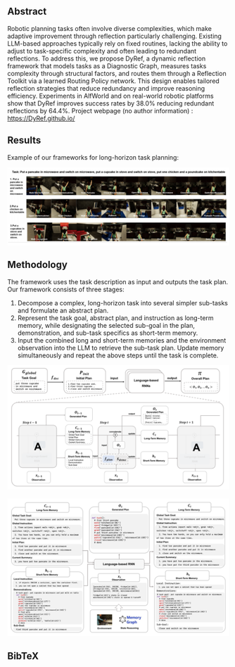 <!-- <h1 align="center"> Faithful LLMs for Long-Horizon Task Planning </h1> -->

<!--
<div align='center'>
  <font size=4 color=black>ICRA 2024</font>
</div>
-->

<!--
[author1](https://www.yuque.com/zhangjiatao-grdyv/rn49ht/lq7xzy4xmxgrpgz9), [author2](https://www.yuque.com/zhangjiatao-grdyv/rn49ht/vsarazgdts43o7y4)
-->

## Abstract
Robotic planning tasks often involve diverse complexities, which make adaptive improvement through reflection particularly challenging. Existing LLM-based approaches typically rely on fixed routines, lacking the ability to adjust to task-specific complexity and often leading to redundant reflections. To address this, we propose DyRef, a dynamic reflection framework that models tasks as a Diagnostic Graph, measures tasks complexity through structural factors, and routes them through a Reflection Toolkit via a learned Routing Policy network. This design enables tailored reflection strategies that reduce redundancy and improve reasoning efficiency. Experiments in AlfWorld and on real-world robotic platforms show that DyRef improves success rates by 38.0% reducing redundant reflections by 64.4%. Project webpage (no author information) : https://DyRef.github.io/

<!-- ## Video -->

<!-- <div align='center'>
  <video id="video" controls="" preload="none" poster="作者(图片地址)">
    <source id="mp4" src="https://github.com/Mongoosesyf/DiEP.github.io/blob/main/samll.mp4" type="video/mp4">
  </video>
</div> -->

## Results
Example of our frameworks for long-horizon task planning:

<div align='center'>
  <img src="https://github.com/Mongoosesyf/DiEP.github.io/blob/main/result.PNG">
</div>

## Methodology
The framework uses the task description as input and outputs the task plan. Our framework consists of three stages: 
1. Decompose a complex, long-horizon task into several simpler sub-tasks and formulate an abstract plan.
2. Represent the task goal, abstract plan, and instruction as long-term memory, while designating the selected sub-goal in the plan, demonstration, and sub-task specifics as short-term memory.
3. Input the combined long and short-term memories and the environment observation into the LLM to retrieve the sub-task plan. Update memory simultaneously and repeat the above steps until the task is complete.

<div align='center'>
  <img src="https://github.com/Mongoosesyf/DiEP.github.io/blob/main/RNN.PNG">
</div>

<br/>

<div align='center'>
  <img src="https://github.com/Mongoosesyf/DiEP.github.io/blob/main/details.PNG">
</div>

## BibTeX
